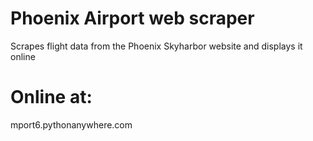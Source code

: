 # Phoenix Airport web scraper
Scrapes flight data from the Phoenix Skyharbor website and displays it online

# Online at:
mport6.pythonanywhere.com
